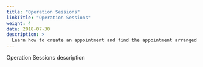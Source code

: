 ```yaml
---
title: "Operation Sessions"
linkTitle: "Operation Sessions"
weight: 4
date: 2018-07-30
description: >
  Learn how to create an appointment and find the appointment arranged
---
```


Operation Sessions description
